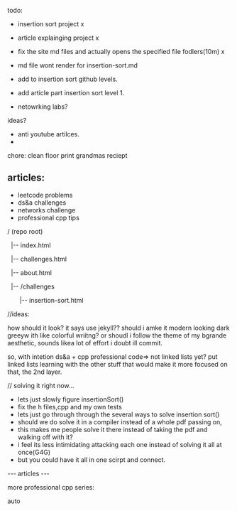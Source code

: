 todo:
- insertion sort project  x 
- article explainging project x 









- fix the site md files and actually opens the specified file fodlers(10m) x
- md file wont render for insertion-sort.md

- add to insertion sort github levels.
- add article part insertion sort level 1.
- netowrking labs?

ideas?
- anti youtube artilces.
- 
chore:
clean floor
print grandmas reciept


articles:
---
- leetcode problems
- ds&a challenges
- networks challenge
- professional cpp tips











/ (repo root)

  |-- index.html

  |-- challenges.html

  |-- about.html

  |-- /challenges

       |-- insertion-sort.html

  
  
  

//ideas:

how should it look? it says use jekyll??
should i amke it modern looking dark greeyw ith like colorful wriitng?
or shoudl i follow the theme of my bgrande aesthetic, sounds likea lot of effort i doubt ill commit.

so, with intetion ds&a + cpp professional code=> not linked lists yet?
put linked lists learning with the other stuff that would make it more focused on that, the 2nd layer.

// solving it right now...
- lets just slowly figure insertionSort()
- fix the h files,cpp and my own tests
- lets just go through through the several ways to solve insertion sort()
- should we do solve it in a compiler instead of a whole pdf passing on, 
- this makes me people solve it there instead of taking the pdf and walking off with it?
- i feel its less intimidating attacking each one instead of solving it all at once(G4G)
- but you could have it all in one scirpt and connect.








--- articles ---

more professional cpp series:

auto






